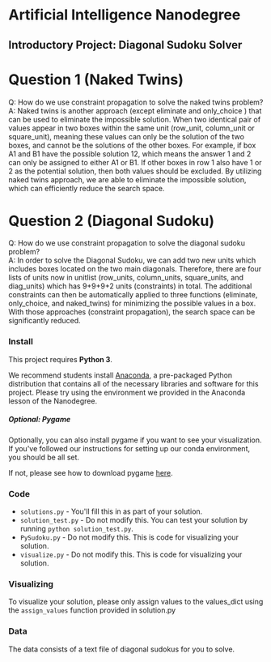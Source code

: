 # Artificial Intelligence Nanodegree
## Introductory Project: Diagonal Sudoku Solver

# Question 1 (Naked Twins)
Q: How do we use constraint propagation to solve the naked twins problem?  
A: Naked twins is another approach (except eliminate and only_choice ) that can be used to eliminate the impossible solution. When two identical pair of values appear in two boxes within the same unit (row_unit, column_unit or square_unit), meaning these values can only be the solution of the two boxes, and cannot be the solutions of the other boxes. For example, if box A1 and B1 have the possible solution 12, which means the answer 1 and 2 can only be assigned to either A1 or B1. If other boxes in row 1 also have 1 or 2 as the potential solution, then both values should be excluded. By utilizing naked twins approach, we are able to eliminate the impossible solution, which can efficiently reduce the search space. 

# Question 2 (Diagonal Sudoku)
Q: How do we use constraint propagation to solve the diagonal sudoku problem?  
A: In order to solve the Diagonal Sudoku, we can add two new units which includes boxes located on the two main diagonals. Therefore, there are four lists of units now in unitlist (row_units, column_units, square_units, and diag_units) which has 9+9+9+2 units (constraints) in total. The additional constraints can then be automatically applied to three functions (eliminate, only_choice, and naked_twins) for minimizing the possible values in a box. With those approaches (constraint propagation), the search space can be significantly reduced.  

### Install

This project requires **Python 3**.

We recommend students install [Anaconda](https://www.continuum.io/downloads), a pre-packaged Python distribution that contains all of the necessary libraries and software for this project. 
Please try using the environment we provided in the Anaconda lesson of the Nanodegree.

##### Optional: Pygame

Optionally, you can also install pygame if you want to see your visualization. If you've followed our instructions for setting up our conda environment, you should be all set.

If not, please see how to download pygame [here](http://www.pygame.org/download.shtml).

### Code

* `solutions.py` - You'll fill this in as part of your solution.
* `solution_test.py` - Do not modify this. You can test your solution by running `python solution_test.py`.
* `PySudoku.py` - Do not modify this. This is code for visualizing your solution.
* `visualize.py` - Do not modify this. This is code for visualizing your solution.

### Visualizing

To visualize your solution, please only assign values to the values_dict using the ```assign_values``` function provided in solution.py

### Data

The data consists of a text file of diagonal sudokus for you to solve.